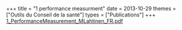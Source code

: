 +++
title = "1 performance measurment"
date = 2013-10-29
themes = ["Outils du Conseil de la santé"]
types = ["Publications"]
+++
[1_PerformanceMeasurement_MLahtinen_FR.pdf](/files/1_PerformanceMeasurement_MLahtinen_FR.pdf)
